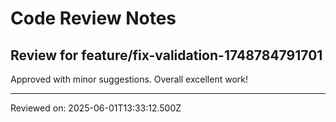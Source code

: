 # Code Review Notes

## Review for feature/fix-validation-1748784791701

Approved with minor suggestions. Overall excellent work!

---
Reviewed on: 2025-06-01T13:33:12.500Z